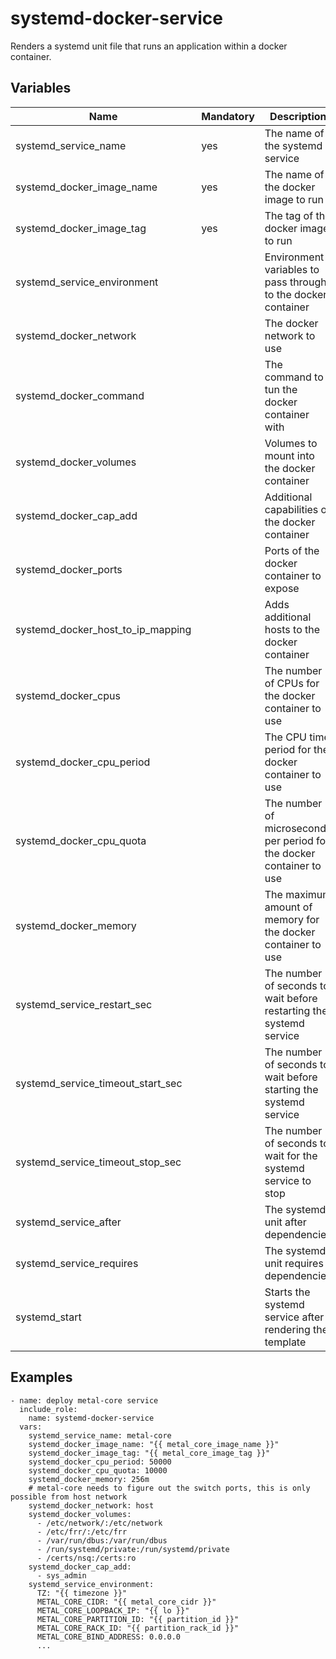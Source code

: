 # systemd-docker-service

Renders a systemd unit file that runs an application within a docker container.

## Variables

| Name                              | Mandatory | Description                                                           |
| --------------------------------- | --------- | --------------------------------------------------------------------- |
| systemd_service_name              | yes       | The name of the systemd service                                       |
| systemd_docker_image_name         | yes       | The name of the docker image to run                                   |
| systemd_docker_image_tag          | yes       | The tag of the docker image to run                                    |
| systemd_service_environment       |           | Environment variables to pass through to the docker container         |
| systemd_docker_network            |           | The docker network to use                                             |
| systemd_docker_command            |           | The command to tun the docker container with                          |
| systemd_docker_volumes            |           | Volumes to mount into the docker container                            |
| systemd_docker_cap_add            |           | Additional capabilities of the docker container                       |
| systemd_docker_ports              |           | Ports of the docker container to expose                               |
| systemd_docker_host_to_ip_mapping |           | Adds additional hosts to the docker container                         |
| systemd_docker_cpus               |           | The number of CPUs for the docker container to use                    |
| systemd_docker_cpu_period         |           | The CPU time period for the docker container to use                   |
| systemd_docker_cpu_quota          |           | The number of microseconds per period for the docker container to use |
| systemd_docker_memory             |           | The maximum amount of memory for the docker container to use          |
| systemd_service_restart_sec       |           | The number of seconds to wait before restarting the systemd service   |
| systemd_service_timeout_start_sec |           | The number of seconds to wait before starting the systemd service     |
| systemd_service_timeout_stop_sec  |           | The number of seconds to wait for the systemd service to stop         |
| systemd_service_after             |           | The systemd unit after dependencies                                   |
| systemd_service_requires          |           | The systemd unit requires dependencies                                |
| systemd_start                     |           | Starts the systemd service after rendering the template               |

## Examples

```
- name: deploy metal-core service
  include_role:
    name: systemd-docker-service
  vars:
    systemd_service_name: metal-core
    systemd_docker_image_name: "{{ metal_core_image_name }}"
    systemd_docker_image_tag: "{{ metal_core_image_tag }}"
    systemd_docker_cpu_period: 50000
    systemd_docker_cpu_quota: 10000
    systemd_docker_memory: 256m
    # metal-core needs to figure out the switch ports, this is only possible from host network
    systemd_docker_network: host
    systemd_docker_volumes:
      - /etc/network/:/etc/network
      - /etc/frr/:/etc/frr
      - /var/run/dbus:/var/run/dbus
      - /run/systemd/private:/run/systemd/private
      - /certs/nsq:/certs:ro
    systemd_docker_cap_add:
      - sys_admin
    systemd_service_environment:
      TZ: "{{ timezone }}"
      METAL_CORE_CIDR: "{{ metal_core_cidr }}"
      METAL_CORE_LOOPBACK_IP: "{{ lo }}"
      METAL_CORE_PARTITION_ID: "{{ partition_id }}"
      METAL_CORE_RACK_ID: "{{ partition_rack_id }}"
      METAL_CORE_BIND_ADDRESS: 0.0.0.0
      ...
```
